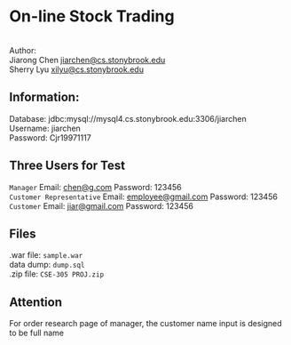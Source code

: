 # On-line Stock Trading
<br>Author:
<br>Jiarong Chen  jiarchen@cs.stonybrook.edu
<br>Sherry Lyu  xilyu@cs.stonybrook.edu

## Information:
Database: jdbc:mysql://mysql4.cs.stonybrook.edu:3306/jiarchen
<br>  Username: jiarchen
<br>  Password: Cjr19971117

## Three Users for Test
 `Manager`  Email: chen@g.com Password: 123456
 <br>`Customer Representative`  Email: employee@gmail.com Password: 123456
 <br>`Customer` Email: jiar@gmail.com Password: 123456

 ## Files
.war file: `sample.war`  
data dump: `dump.sql`
<br>.zip file: `CSE-305 PROJ.zip`

 ## Attention
 For order research page of manager, the customer name input is designed to be full name
